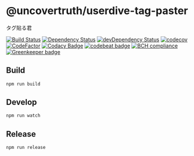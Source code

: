 # @uncovertruth/userdive-tag-paster

タグ貼る君

[![Build Status][travis-image]][travis-url]
[![Dependency Status][david-dm-image]][david-dm-url]
[![devDependency Status][dev-david-dm-image]][dev-david-dm-url]
[![codecov](https://codecov.io/gh/uncovertruth/userdive-tag-paster/branch/master/graph/badge.svg)](https://codecov.io/gh/uncovertruth/userdive-tag-paster)
[![CodeFactor](https://www.codefactor.io/repository/github/uncovertruth/userdive-tag-paster/badge)](https://www.codefactor.io/repository/github/uncovertruth/userdive-tag-paster)
[![Codacy Badge](https://api.codacy.com/project/badge/Grade/b43aea6192ae4909992dfec69398011d)](https://www.codacy.com/app/USERDIVE/userdive-tag-paster?utm_source=github.com&amp;utm_medium=referral&amp;utm_content=uncovertruth/userdive-tag-paster&amp;utm_campaign=Badge_Grade)
[![codebeat badge](https://codebeat.co/badges/619690bd-4961-490e-8788-49446a3dc905)](https://codebeat.co/projects/github-com-uncovertruth-userdive-tag-paster-master)
[![BCH compliance](https://bettercodehub.com/edge/badge/uncovertruth/userdive-tag-paster?branch=master)](https://bettercodehub.com/)
[![Greenkeeper badge](https://badges.greenkeeper.io/uncovertruth/userdive-tag-paster.svg)](https://greenkeeper.io/)

## Build

```sh
npm run build
```

## Develop

```sh
npm run watch
```

## Release

```sh
npm run release
```

[travis-image]: https://travis-ci.org/uncovertruth/userdive-tag-paster.svg?branch=master
[travis-url]: https://travis-ci.org/uncovertruth/userdive-tag-paster
[david-dm-image]: https://david-dm.org/uncovertruth/userdive-tag-paster.svg
[david-dm-url]: https://david-dm.org/uncovertruth/userdive-tag-paster
[dev-david-dm-image]: https://david-dm.org/uncovertruth/userdive-tag-paster/dev-status.svg
[dev-david-dm-url]: https://david-dm.org/uncovertruth/userdive-tag-paster?type=dev
